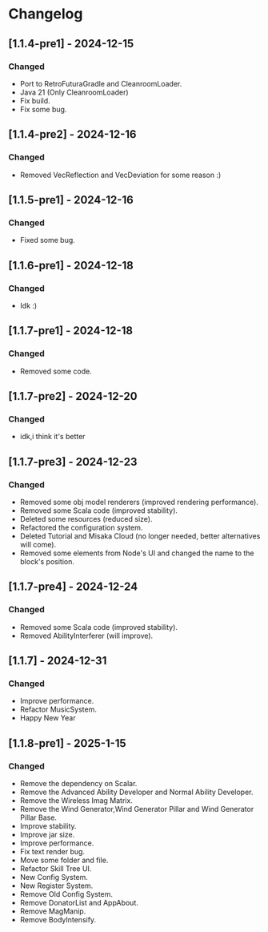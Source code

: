 # Changelog

## [1.1.4-pre1] - 2024-12-15

### Changed
- Port to RetroFuturaGradle and CleanroomLoader.
- Java 21 (Only CleanroomLoader)
- Fix build.
- Fix some bug.

## [1.1.4-pre2] - 2024-12-16

### Changed
- Removed VecReflection and VecDeviation for some reason :)

## [1.1.5-pre1] - 2024-12-16

### Changed
- Fixed some bug.

## [1.1.6-pre1] - 2024-12-18

### Changed
- Idk :)

## [1.1.7-pre1] - 2024-12-18

### Changed
- Removed some code.

## [1.1.7-pre2] - 2024-12-20

### Changed
- idk,i think it's better

## [1.1.7-pre3] - 2024-12-23

### Changed
- Removed some obj model renderers (improved rendering performance).
- Removed some Scala code (improved stability).
- Deleted some resources (reduced size).
- Refactored the configuration system.
- Deleted Tutorial and Misaka Cloud (no longer needed, better alternatives will come).
- Removed some elements from Node's UI and changed the name to the block's position.

## [1.1.7-pre4] - 2024-12-24

### Changed
- Removed some Scala code (improved stability).
- Removed AbilityInterferer (will improve).

## [1.1.7] - 2024-12-31

### Changed
- Improve performance.
- Refactor MusicSystem.
- Happy New Year

## [1.1.8-pre1] - 2025-1-15

### Changed
- Remove the dependency on Scalar.
- Remove the Advanced Ability Developer and Normal Ability Developer.
- Remove the Wireless Imag Matrix.
- Remove the Wind Generator,Wind Generator Pillar and Wind Generator Pillar Base.
- Improve stability.
- Improve jar size.
- Improve performance.
- Fix text render bug.
- Move some folder and file.
- Refactor Skill Tree UI.
- New Config System.
- New Register System.
- Remove Old Config System.
- Remove DonatorList and AppAbout.
- Remove MagManip.
- Remove BodyIntensify.